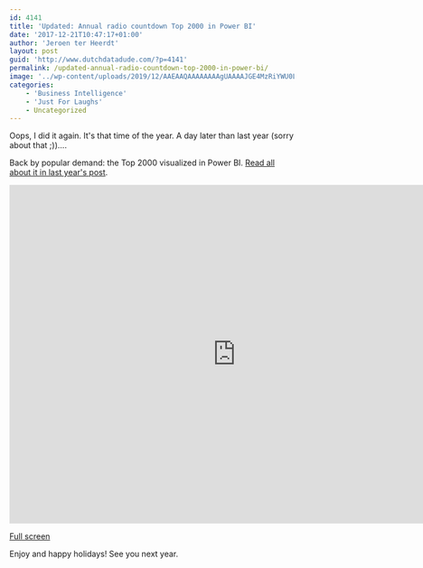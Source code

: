 ```yaml
---
id: 4141
title: 'Updated: Annual radio countdown Top 2000 in Power BI'
date: '2017-12-21T10:47:17+01:00'
author: 'Jeroen ter Heerdt'
layout: post
guid: 'http://www.dutchdatadude.com/?p=4141'
permalink: /updated-annual-radio-countdown-top-2000-in-power-bi/
image: '../wp-content/uploads/2019/12/AAEAAQAAAAAAAAgUAAAAJGE4MzRiYWU0LTlmZDgtNDc0OS1hYjg4LWJkMjEwM2IxMTY3MA.jpg'
categories:
    - 'Business Intelligence'
    - 'Just For Laughs'
    - Uncategorized
---
```


Oops, I did it again. It's that time of the year. A day later than last year (sorry about that ;))....

Back by popular demand: the Top 2000 visualized in Power BI. <a href="http://www.dutchdatadude.com/top-2000-in-power-bi/">Read all about it in last year's post</a>.

<iframe width="800" height="600" allowfullscreen="allowfullscreen" frameborder="0" src="https://msit.powerbi.com/view?r=eyJrIjoiMmM1OGUxZWItNzU0OS00ZDljLWEzMzQtMGM2NTM2MGQzYzEyIiwidCI6IjcyZjk4OGJmLTg2ZjEtNDFhZi05MWFiLTJkN2NkMDExZGI0NyIsImMiOjV9"></iframe>

<a href="https://msit.powerbi.com/view?r=eyJrIjoiMmM1OGUxZWItNzU0OS00ZDljLWEzMzQtMGM2NTM2MGQzYzEyIiwidCI6IjcyZjk4OGJmLTg2ZjEtNDFhZi05MWFiLTJkN2NkMDExZGI0NyIsImMiOjV9">Full screen</a>

Enjoy and happy holidays! See you next year.